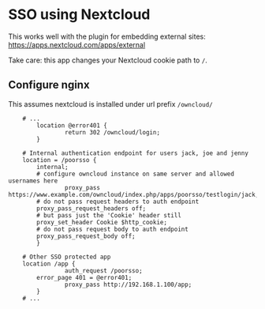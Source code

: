 # SSO using Nextcloud

This works well with the plugin for embedding external sites: https://apps.nextcloud.com/apps/external

Take care: this app changes your Nextcloud cookie path to `/`.

## Configure nginx

This assumes nextcloud is installed under url prefix `/owncloud/`

```
	# ...
        location @error401 {
                return 302 /owncloud/login;
        }

	# Internal authentication endpoint for users jack, joe and jenny
	location = /poorsso {
		internal;
		# configure owncloud instance on same server and allowed usernames here
                proxy_pass https://www.example.com/owncloud/index.php/apps/poorsso/testlogin/jack,joe,jenny;
		# do not pass request headers to auth endpoint
		proxy_pass_request_headers off;
		# but pass just the 'Cookie' header still
		proxy_set_header Cookie $http_cookie;
		# do not pass request body to auth endpoint
		proxy_pass_request_body off;
        }

	# Other SSO protected app
	location /app {
                auth_request /poorsso;
		error_page 401 = @error401;
                proxy_pass http://192.168.1.100/app;
        }
	# ...
```

